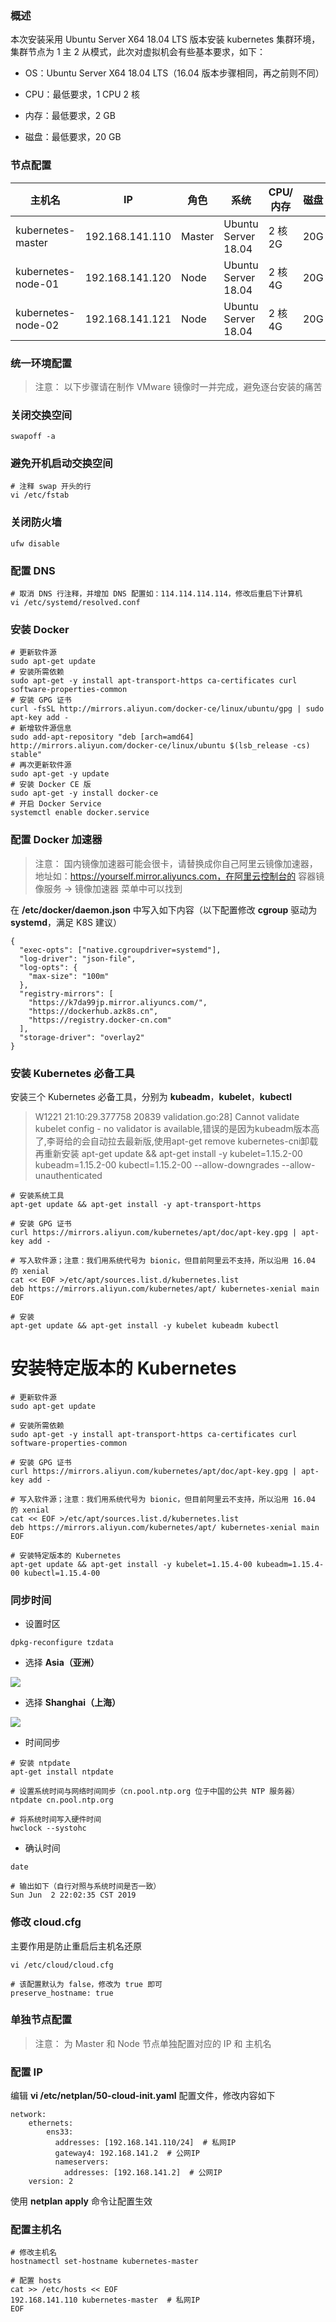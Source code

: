### 概述

本次安装采用 Ubuntu Server X64 18.04 LTS 版本安装 kubernetes 集群环境，集群节点为 1 主 2 从模式，此次对虚拟机会有些基本要求，如下：

- OS：Ubuntu Server X64 18.04 LTS（16.04 版本步骤相同，再之前则不同）

- CPU：最低要求，1 CPU 2 核

- 内存：最低要求，2 GB

- 磁盘：最低要求，20 GB

### 节点配置

| 主机名                | IP              | 角色     | 系统                  | CPU/内存 | 磁盘  |
|--------------------|-----------------|--------|---------------------|--------|-----|
| kubernetes-master  | 192.168.141.110 | Master | Ubuntu Server 18.04 | 2 核 2G | 20G |
| kubernetes-node-01 | 192.168.141.120 | Node   | Ubuntu Server 18.04 | 2 核 4G | 20G |
| kubernetes-node-02 | 192.168.141.121 | Node   | Ubuntu Server 18.04 | 2 核 4G | 20G |

### 统一环境配置

> 注意： 以下步骤请在制作 VMware 镜像时一并完成，避免逐台安装的痛苦

### 关闭交换空间

```
swapoff -a
```

### 避免开机启动交换空间

```
# 注释 swap 开头的行
vi /etc/fstab
```

### 关闭防火墙

```
ufw disable
```

### 配置 DNS

```
# 取消 DNS 行注释，并增加 DNS 配置如：114.114.114.114，修改后重启下计算机
vi /etc/systemd/resolved.conf
```

### 安装 Docker

```
# 更新软件源
sudo apt-get update
# 安装所需依赖
sudo apt-get -y install apt-transport-https ca-certificates curl software-properties-common
# 安装 GPG 证书
curl -fsSL http://mirrors.aliyun.com/docker-ce/linux/ubuntu/gpg | sudo apt-key add -
# 新增软件源信息
sudo add-apt-repository "deb [arch=amd64] http://mirrors.aliyun.com/docker-ce/linux/ubuntu $(lsb_release -cs) stable"
# 再次更新软件源
sudo apt-get -y update
# 安装 Docker CE 版
sudo apt-get -y install docker-ce
# 开启 Docker Service
systemctl enable docker.service
```

### 配置 Docker 加速器

> 注意： 国内镜像加速器可能会很卡，请替换成你自己阿里云镜像加速器，地址如：https://yourself.mirror.aliyuncs.com，在阿里云控制台的 容器镜像服务 -> 镜像加速器 菜单中可以找到

在 **/etc/docker/daemon.json** 中写入如下内容（以下配置修改 **cgroup** 驱动为 **systemd**，满足 K8S 建议）

```
{
  "exec-opts": ["native.cgroupdriver=systemd"],
  "log-driver": "json-file",
  "log-opts": {
    "max-size": "100m"
  },
  "registry-mirrors": [
    "https://k7da99jp.mirror.aliyuncs.com/",
    "https://dockerhub.azk8s.cn",
    "https://registry.docker-cn.com"
  ],
  "storage-driver": "overlay2"
}
```

### 安装 Kubernetes 必备工具

安装三个 Kubernetes 必备工具，分别为 **kubeadm**，**kubelet**，**kubectl**

>W1221 21:10:29.377758 20839 validation.go:28] Cannot validate kubelet config - no validator is available,错误的是因为kubeadm版本高了,李哥给的会自动拉去最新版,使用apt-get remove kubernetes-cni卸载再重新安装 apt-get update && apt-get install -y kubelet=1.15.2-00 kubeadm=1.15.2-00 kubectl=1.15.2-00 --allow-downgrades --allow-unauthenticated

```
# 安装系统工具
apt-get update && apt-get install -y apt-transport-https

# 安装 GPG 证书
curl https://mirrors.aliyun.com/kubernetes/apt/doc/apt-key.gpg | apt-key add -

# 写入软件源；注意：我们用系统代号为 bionic，但目前阿里云不支持，所以沿用 16.04 的 xenial
cat << EOF >/etc/apt/sources.list.d/kubernetes.list
deb https://mirrors.aliyun.com/kubernetes/apt/ kubernetes-xenial main
EOF

# 安装
apt-get update && apt-get install -y kubelet kubeadm kubectl
```

# 安装特定版本的 Kubernetes

```
# 更新软件源
sudo apt-get update

# 安装所需依赖
sudo apt-get -y install apt-transport-https ca-certificates curl software-properties-common

# 安装 GPG 证书
curl https://mirrors.aliyun.com/kubernetes/apt/doc/apt-key.gpg | apt-key add -

# 写入软件源；注意：我们用系统代号为 bionic，但目前阿里云不支持，所以沿用 16.04 的 xenial
cat << EOF >/etc/apt/sources.list.d/kubernetes.list
deb https://mirrors.aliyun.com/kubernetes/apt/ kubernetes-xenial main
EOF

# 安装特定版本的 Kubernetes
apt-get update && apt-get install -y kubelet=1.15.4-00 kubeadm=1.15.4-00 kubectl=1.15.4-00
```

### 同步时间

- 设置时区

```
dpkg-reconfigure tzdata
```

- 选择 **Asia（亚洲）**

![](../img/12-00000003.png)

- 选择 **Shanghai（上海）**

![](../img/12-00000004.png)

- 时间同步

```
# 安装 ntpdate
apt-get install ntpdate

# 设置系统时间与网络时间同步（cn.pool.ntp.org 位于中国的公共 NTP 服务器）
ntpdate cn.pool.ntp.org

# 将系统时间写入硬件时间
hwclock --systohc
```

- 确认时间

```
date

# 输出如下（自行对照与系统时间是否一致）
Sun Jun  2 22:02:35 CST 2019
```

### 修改 cloud.cfg

主要作用是防止重启后主机名还原

```
vi /etc/cloud/cloud.cfg

# 该配置默认为 false，修改为 true 即可
preserve_hostname: true
```

### 单独节点配置

> 注意： 为 Master 和 Node 节点单独配置对应的 IP 和 主机名

### 配置 IP

编辑 **vi /etc/netplan/50-cloud-init.yaml** 配置文件，修改内容如下

```
network:
    ethernets:
        ens33:
          addresses: [192.168.141.110/24]  # 私网IP
          gateway4: 192.168.141.2  # 公网IP
          nameservers:
            addresses: [192.168.141.2]  # 公网IP
    version: 2
```

使用 **netplan apply** 命令让配置生效

### 配置主机名

```
# 修改主机名
hostnamectl set-hostname kubernetes-master

# 配置 hosts
cat >> /etc/hosts << EOF
192.168.141.110 kubernetes-master  # 私网IP
EOF
```
